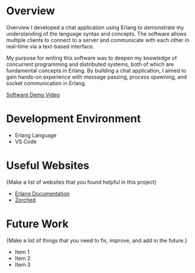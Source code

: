 # Overview


Overview
I developed a chat application using Erlang to demonstrate my understanding of the language syntax and concepts. The software allows multiple clients to connect to a server and communicate with each other in real-time via a text-based interface.

My purpose for writing this software was to deepen my knowledge of concurrent programming and distributed systems, both of which are fundamental concepts in Erlang. By building a chat application, I aimed to gain hands-on experience with message passing, process spawning, and socket communication in Erlang.

[Software Demo Video](http://youtube.link.goes.here)

# Development Environment

- Erlang Language
- VS Code

# Useful Websites

{Make a list of websites that you found helpful in this project}
* [Erlang Documentation](https://www.erlang.org/doc/)
* [Zorched](https://www.zorched.net/2008/05/29/erlang-examples-talk-with-sockets/)

# Future Work

{Make a list of things that you need to fix, improve, and add in the future.}
* Item 1
* Item 2
* Item 3
